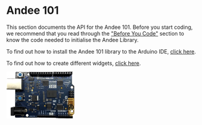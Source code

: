 # Andee 101

This section documents the API for the Andee 101. Before you start coding, we recommend that you read through the ["Before You Code"](AnnikkenAndee/BeforeYouCode.md#before-code-101)
section to know the code needed to initialise the Andee Library.
 
To find out how to install the Andee 101 library to the Arduino IDE, [click here](GettingStarted/AndeeSetup.md#install-andee-library).

To find out how to create different widgets, [click here](AnnikkenAndee/Examples.md).

![](/assets/getting-started/gb-andee-101.png)